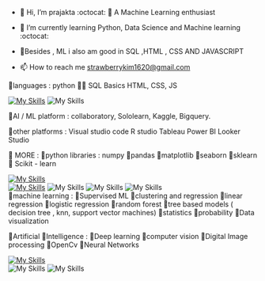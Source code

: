 - 👋 Hi, I’m prajakta  :octocat:
  👀 A Machine Learning enthusiast


- 🌱 I’m currently learning Python, Data Science and Machine learning  :octocat:
- 🐼Besides , ML i also am good in SQL ,HTML , CSS AND JAVASCRIPT


- 📫 How to reach me strawberrykim1620@gmail.com


🐼languages         : python 🧑‍💻
                      SQL Basics
                      HTML,  CSS,  JS



[![My Skills](https://skillicons.dev/icons?i=python)](https://skillicons.dev)
 ![My Skills](https://skillicons.dev/icons?i=vscode)
 

🐼AI / ML platform  : collaboratory,
                       Sololearn,
                       Kaggle,
                       Bigquery.
                       


  
   
   
🐼other platforms   : Visual studio code
                      R studio
                      Tableau
                      Power BI
                      Looker Studio



🐼 MORE :
🌱python libraries  : numpy 
                    🌱pandas
                    🌱matplotlib
                    🌱seaborn
                    🌱sklearn
                    🌱 Scikit - learn



[![My Skills](https://skillicons.dev/icons?i=python)](https://skillicons.dev)    
[![My Skills](https://skillicons.dev/icons?i=sql)](https://skillicons.dev)
![My Skills](https://skillicons.dev/icons?i=jupyter)
![My Skills](https://skillicons.dev/icons?i=mongodb)
![My Skills](https://skillicons.dev/icons?i=mariadb)    
🐼machine learning  : 🌼Supervised ML
                    🌼clustering and regression
                    🌼linear regression
                    🌼logistic regression
                    🌼random forest
                    🌼tree based models ( decision tree , knn, support vector machines)
                    🌼statistics
                    🌼probability
                    🌼Data visualization



 



🐼Artificial 
🌱Intelligence    : 🍁Deep learning
                    🍁computer vision
                    🍁Digital Image processing
                    🍁OpenCv
                    🍁Neural Networks

[![My Skills](https://skillicons.dev/icons?i=html,css,javascript)](https://skillicons.dev)     
 ![My Skills](https://skillicons.dev/icons?i=mysql)
 ![My Skills](https://skillicons.dev/icons?i=django)
 
<!---
prajakta1321/prajakta1321 is a ✨ special ✨ repository because its `README.md` (this file) appears on your GitHub profile.
You can click the Preview link to take a look at your changes.
--->

